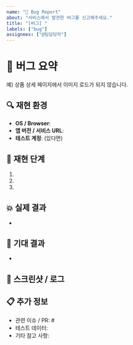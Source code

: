 ```yaml
---
name: "🐞 Bug Report"
about: "서비스에서 발견한 버그를 신고해주세요."
title: "[버그] "
labels: ["bug"]
assignees: ["@팀담당자"]
---
```


# 📌 버그 요약
<!-- 버그가 발생한 내용을 한 문장으로 요약해주세요. -->
예) 상품 상세 페이지에서 이미지 로드가 되지 않습니다.

## 🔍 재현 환경
- **OS / Browser**:
- **앱 버전 / 서비스 URL**:
- **테스트 계정**: (있다면)

## 🐛 재현 단계
1.
2.
3.

## 💥 실제 결과
<!-- 화면 캡처 또는 로그 첨부 -->
- 

## 🎯 기대 결과
- 

## 📸 스크린샷 / 로그
<!-- 가능하면 캡처나 콘솔 로그를 첨부해주세요. -->

## 📋 추가 정보
- 관련 이슈 / PR: #
- 테스트 데이터:
- 기타 참고 사항:  